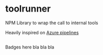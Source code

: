 # toolrunner
NPM Library to wrap the call to internal tools


Heavily inspired on [Azure pipelines](https://github.com/Microsoft/azure-pipelines-task-lib)

## 

Badges here bla bla bla 

